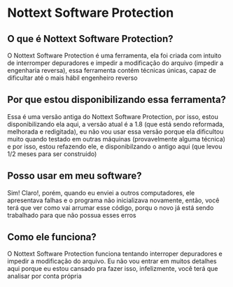# Nottext Software Protection

## O que é Nottext Software Protection?
O Nottext Software Protection é uma ferramenta, ela foi criada com intuito de interromper depuradores e impedir a modificação do arquivo (impedir a engenharia reversa), essa ferramenta contém técnicas únicas, capaz de dificultar até o mais hábil engenheiro reverso

## Por que estou disponibilizando essa ferramenta?
Essa é uma versão antiga do Nottext Software Protection, por isso, estou disponibilizando ela aqui, a versão atual é a 1.8 (que está sendo reformada, melhorada e redigitada), eu não vou usar essa versão porque ela dificultou muito quando testado em outras máquinas (provavelmente alguma técnica) e por isso, estou refazendo ele, e disponibilzando o antigo aqui (que levou 1/2 meses para ser construido)

## Posso usar em meu software?
Sim! Claro!, porém, quando eu enviei a outros computadores, ele apresentava falhas e o programa não inicializava novamente, então, você terá que ver como vai arrumar esse código, porqu o novo já está sendo trabalhado para que não possua esses erros

## Como ele funciona?
O Nottext Software Protection funciona tentando interroper depuradores e impedir a modificação do arquivo.
Eu não vou entrar em muitos detalhes aqui porque eu estou cansado pra fazer isso, infelizmente, você terá que analisar por conta própria
